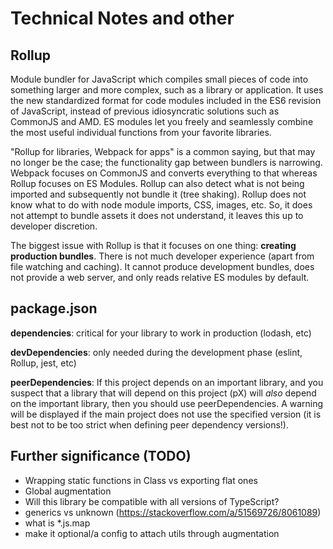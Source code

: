 # Technical Notes and other

## Rollup

Module bundler for JavaScript which compiles small pieces of code into something larger and more 
complex, such as a library or application. It uses the new standardized format for code modules included 
in the ES6 revision of JavaScript, instead of previous idiosyncratic solutions such as CommonJS and AMD. 
ES modules let you freely and seamlessly combine the most useful individual functions from your favorite 
libraries.

"Rollup for libraries, Webpack for apps" is a common saying, but that may no longer be the case; the
functionality gap between bundlers is narrowing. Webpack focuses on CommonJS and converts everything to
that whereas Rollup focuses on ES Modules. Rollup can also detect what is not being imported and
subsequently not bundle it (tree shaking). Rollup does not know what to do with node module
imports, CSS, images, etc. So, it does not attempt to bundle assets it does not understand, it leaves 
this up to developer discretion. 

The biggest issue with Rollup is that it focuses on one thing: **creating production bundles**. There
is not much developer experience (apart from file watching and caching). It cannot produce development
bundles, does not provide a web server, and only reads relative ES modules by default. 

## package.json

**dependencies**: critical for your library to work in production (lodash, etc)

**devDependencies**: only needed during the development phase (eslint, Rollup, jest, etc)

**peerDependencies**: If this project depends on an important library, and you
suspect that a library that will depend on this project (pX) will *also* depend on the important library, 
then you should use peerDependencies. A warning will be displayed if the main project does not use the
specified version (it is best not to be too strict when defining peer dependency versions!).

## Further significance (TODO)
- Wrapping static functions in Class vs exporting flat ones
- Global augmentation
- Will this library be compatible with all versions of TypeScript?
- generics vs unknown (https://stackoverflow.com/a/51569726/8061089)
- what is *.js.map
- make it optional/a config to attach utils through augmentation

